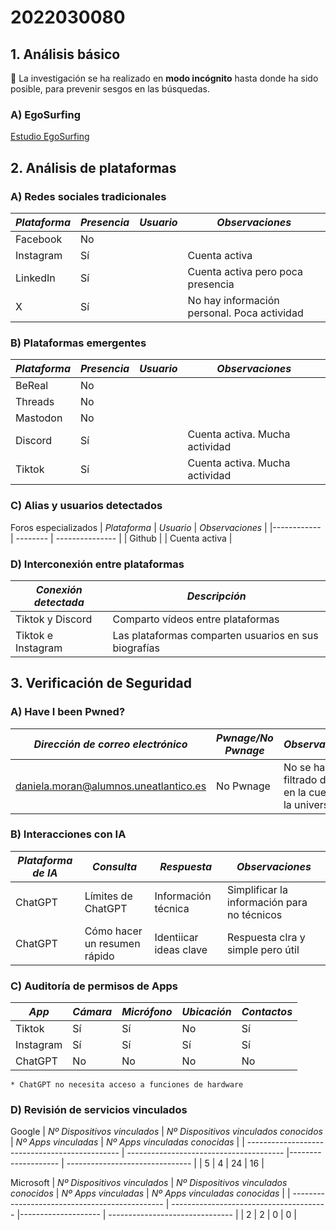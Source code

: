 # 2022030080

## 1. Análisis básico

:cop: La investigación se ha realizado en **modo incógnito** hasta donde ha sido posible, para prevenir sesgos en las búsquedas.

### A) EgoSurfing

[Estudio EgoSurfing](https://docs.google.com/spreadsheets/d/1pMGlUe7yOPYW_gz2tb0rqlbG0dySuem3/edit?usp=sharing&ouid=105058626189789402335&rtpof=true&sd=true)

## 2. Análisis de plataformas

### A) Redes sociales tradicionales

| *Plataforma* | *Presencia* | *Usuario*  | *Observaciones*                               |
| ------------ | ----------- | ---------- | --------------------------------------------- |
| Facebook     | No          |            |                                               |
| Instagram    | Sí          |            | Cuenta activa                                 |
| LinkedIn     | Sí          |            | Cuenta activa pero poca presencia             |
| X            | Sí          |            | No hay información personal. Poca actividad   |

### B) Plataformas emergentes

| *Plataforma* | *Presencia* | *Usuario*  | *Observaciones*                               |
| -----------  | ----------- | ---------- | --------------------------------------------- |
| BeReal       | No          |            |                                               |
| Threads      | No          |            |                                               |
| Mastodon     | No          |            |                                               |
| Discord      | Sí          |            | Cuenta activa. Mucha actividad                |
| Tiktok       | Sí          |            | Cuenta activa. Mucha actividad                |

### C) Alias y usuarios detectados

Foros especializados
  | *Plataforma* | *Usuario* | *Observaciones* |
  |------------  | --------  | --------------- |
  | Github       |           | Cuenta activa   |
  

### D) Interconexión entre plataformas

| *Conexión detectada*                           | *Descripción*                                                        |
| ---------------------------------------------- | -------------------------------------------------------------------- |
| Tiktok y Discord                               | Comparto vídeos entre plataformas                                    |
| Tiktok e Instagram                             | Las plataformas comparten usuarios en sus biografías                 |

## 3. Verificación de Seguridad

### A) Have I been Pwned?
| *Dirección de correo electrónico*              | *Pwnage/No Pwnage*    |  *Observaciones*                                        |
| ---------------------------------------------- | --------------------- | ------------------------------------------------------- |
| daniela.moran@alumnos.uneatlantico.es          | No Pwnage             | No se han filtrado datos en la cuenta de la universidad |

### B) Interacciones con IA
| *Plataforma de IA*                             | *Consulta*                    |  *Respuesta*            | *Observaciones*                             |
| ---------------------------------------------- | ----------------------------  | ----------------------- |-------------------------------------------- |
| ChatGPT                                        | Límites de ChatGPT            | Información técnica     | Simplificar la información para no técnicos |
| ChatGPT                                        | Cómo hacer un resumen rápido  | Identiicar ideas clave  | Respuesta clra y simple pero útil           |

### C) Auditoría de permisos de Apps
| *App*                                          | *Cámara*     |  *Micrófono*   | *Ubicación*      |  *Contactos*    |
| ---------------------------------------------- | ------------ |--------------  | ---------------  |---------------- |
| Tiktok                                         | Sí           |  Sí            | No               | Sí              |
| Instagram                                      | Sí           |  Sí            | Sí               | Sí              |
| ChatGPT                                        | No           |  No            | No               | No              | 
    * ChatGPT no necesita acceso a funciones de hardware

### D) Revisión de servicios vinculados
Google
| *Nº Dispositivos vinculados*                   | *Nº Dispositivos vinculados conocidos*     |  *Nº Apps vinculadas*   | *Nº Apps vinculadas conocidas*      | 
| ---------------------------------------------- | ---------------------------------------    |--------------------     | -------------------------------     |
| 5                                              | 4                                          |  24                     | 16                                  |

Microsoft
| *Nº Dispositivos vinculados*                   | *Nº Dispositivos vinculados conocidos*     |  *Nº Apps vinculadas*   | *Nº Apps vinculadas conocidas*      | 
| ---------------------------------------------- | ---------------------------------------    |--------------------     | -------------------------------     |
| 2                                              | 2                                          |  0                      | 0                                   |
